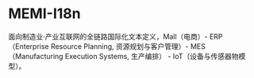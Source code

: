 # MEMI-I18n
面向制造业·产业互联网的全链路国际化文本定义，Mall（电商）- ERP（Enterprise Resource Planning, 资源规划与客户管理）- MES（Manufacturing Execution Systems, 生产编排） - IoT（设备与传感器物模型）。
